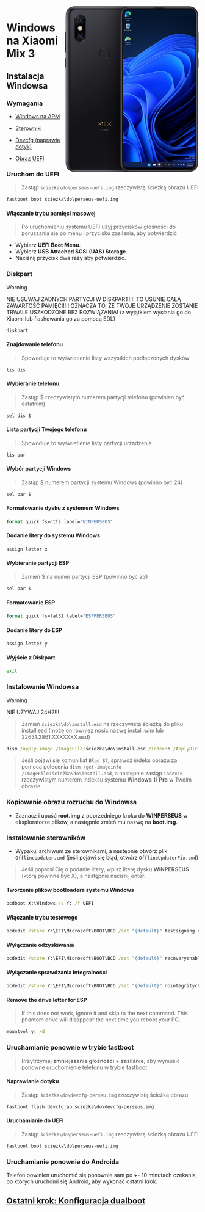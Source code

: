 <img align="right" src="https://github.com/n00b69/woa-perseus/blob/main/perseus.png" width="350" alt="Windows 11 running on perseus">

# Windows na Xiaomi Mix 3

## Instalacja Windowsa

### Wymagania
- [Windows na ARM](https://worproject.com/esd)
  
- [Sterowniki](https://github.com/n00b69/woa-perseus/releases/tag/Drivers)

- [Devcfg (naprawia dotyk)](https://github.com/n00b69/woa-perseus/releases/download/Files/devcfg-perseus.img)
  
- [Obraz UEFI](https://github.com/n00b69/woa-perseus/releases/tag/UEFI)

### Uruchom do UEFI
> Zastąp `ścieżka\do\perseus-uefi.img` rzeczywistą ścieżką obrazu UEFI
```cmd
fastboot boot ścieżka\do\perseus-uefi.img
```

#### Włączanie trybu pamięci masowej
> Po uruchomieniu systemu UEFI użyj przycisków głośności do poruszania się po menu i przycisku zasilania, aby potwierdzić
- Wybierz **UEFI Boot Menu**.
- Wybierz **USB Attached SCSI (UAS) Storage**.
- Naciśnij przycisk dwa razy aby potwierdzić.

### Diskpart
> [!WARNING]
> NIE USUWAJ ŻADNYCH PARTYCJI W DISKPART!!!! TO USUNIE CAŁĄ ZAWARTOŚĆ PAMIĘCI!!!! OZNACZA TO, ŻE TWOJE URZĄDZENIE ZOSTANIE TRWALE USZKODZONE BEZ ROZWIĄZANIA! (z wyjątkiem wysłania go do Xiaomi lub flashowania go za pomocą EDL)
```cmd
diskpart
```

#### Znajdowanie telefonu
> Spowoduje to wyświetlenie listy wszystkich podłączonych dysków
```cmd
lis dis
```

#### Wybieranie telefonu
> Zastąp $ rzeczywistym numerem partycji telefonu (powinien być ostatnim)
```cmd
sel dis $
```

#### Lista partycji Twojego telefonu
> Spowoduje to wyświetlenie listy partycji urządzenia
```cmd
lis par
```

#### Wybór partycji Windows
> Zastąp $ numerem partycji systemu Windows (powinno być 24)
```cmd
sel par $
```

#### Formatowanie dysku z systemem Windows
```cmd
format quick fs=ntfs label="WINPERSEUS"
```

#### Dodanie litery do systemu Windows
```cmd
assign letter x
```

#### Wybieranie partycji ESP
> Zamień $ na numer partycji ESP (powinno być 23)
```cmd
sel par $
```

#### Formatowanie ESP
```cmd
format quick fs=fat32 label="ESPPERSEUS"
```

#### Dodanie litery do ESP
```cmd
assign letter y
```

#### Wyjście z Diskpart
```cmd
exit
```

### Instalowanie Windowsa
> [!WARNING]
> NIE UŻYWAJ 24H2!!!

> Zamień `ścieżka\do\install.esd` na rzeczywistą ścieżkę do pliku install.esd (może on również nosić nazwę install.wim lub 22631.2861.XXXXXXX.esd)
```cmd
dism /apply-image /ImageFile:ścieżka\do\install.esd /index:6 /ApplyDir:X:\
```

> Jeśli pojawi się komunikat `Błąd 87`, sprawdź indeks obrazu za pomocą polecenia `dism /get-imageinfo /ImageFile:ścieżka\do\install.esd`, a następnie zastąp `index:6` rzeczywistym numerem indeksu systemu **Windows 11 Pro** w Twoim obrazie

### Kopiowanie obrazu rozruchu do Windowsa
- Zaznacz i upuść **root.img** z poprzedniego kroku do **WINPERSEUS** w eksploratorze plików, a następnie zmień mu nazwę na **boot.img**.

### Instalowanie sterowników
- Wypakuj archiwum ze sterownikami, a następnie otwórz plik `OfflineUpdater.cmd` (jeśli pojawi się błąd, otwórz `OfflineUpdaterFix.cmd`)
 
> Jeśli poprosi Cię o podanie litery, wpisz literę dysku **WINPERSEUS** (którą powinna być X), a następnie naciśnij enter.

#### Tworzenie plików bootloadera systemu Windows
```cmd
bcdboot X:\Windows /s Y: /f UEFI
```

#### Włączanie trybu testowego
```cmd
bcdedit /store Y:\EFI\Microsoft\BOOT\BCD /set "{default}" testsigning on
```

#### Wyłączanie odzyskiwania
```cmd
bcdedit /store Y:\EFI\Microsoft\BOOT\BCD /set "{default}" recoveryenabled no
```

#### Wyłączanie sprawdzania integralności
```cmd
bcdedit /store Y:\EFI\Microsoft\BOOT\BCD /set "{default}" nointegritychecks on
```

#### Remove the drive letter for ESP
> If this does not work, ignore it and skip to the next command. This phantom drive will disappear the next time you reboot your PC.
```cmd
mountvol y: /d
```

### Uruchamianie ponownie w trybie fastboot
> Przytrzymaj **zmniejszanie głośności** + **zasilanie**, aby wymusić ponowne uruchomienie telefonu w trybie fastboot

#### Naprawianie dotyku
> Zastąp `ścieżka\do\devcfg-perseu.img` rzeczywistą ścieżką obrazu
```cmd
fastboot flash devcfg_ab ścieżka\do\devcfg-perseus.img
```

#### Uruchamianie do UEFI
> Zastąp `ścieżka\do\perseus-uefi.img` rzeczywistą ścieżką obrazu UEFI
```cmd
fastboot boot ścieżka\do\perseus-uefi.img
```

### Uruchamianie ponownie do Androida
Telefon powinien uruchomić się ponownie sam po +- 10 minutach czekania, po których uruchomi się Android, aby wykonać ostatni krok.

## [Ostatni krok: Konfiguracja dualboot](4-dualboot.md)

















